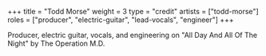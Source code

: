 +++
title = "Todd Morse"
weight = 3
type = "credit"
artists = ["todd-morse"]
roles = ["producer", "electric-guitar", "lead-vocals", "engineer"]
+++

Producer, electric guitar, vocals, and engineering on "All Day And All Of The Night" by The Operation M.D.

